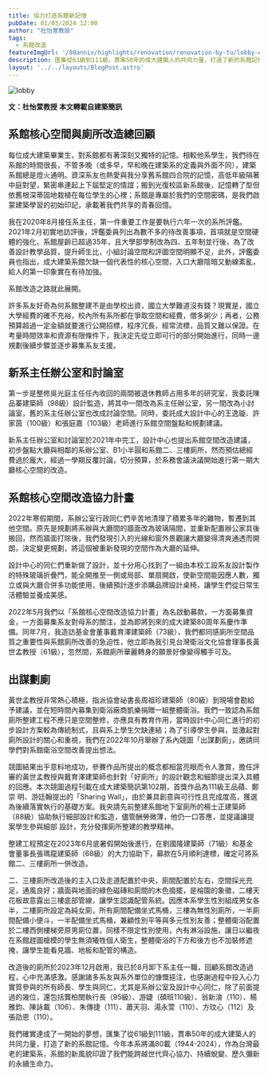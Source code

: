 ```yaml
---
title: 協力打造系館新記憶
pubDate: 01/03/2024 12:00
author: "杜怡萱教授"
tags:
  - 系館改造
featureImgUrl: '/80anniv/highlights/renovation/renovation-by-tu/lobby-exhib.jpg'
description: 匯集從61級到111級，貫串50年的成大建築人的共同力量，打造了新的系館記憶。
layout: '../../layouts/BlogPost.astro'
---
```


![lobby](/80anniv/highlights/renovation/renovation-by-tu/lobby-exhib.jpg)

__文：杜怡萱教授__
__本文轉載自建築簡訊__

## 系館核心空間與廁所改造總回顧

每位成大建築畢業生，對系館都有著深刻又獨特的記憶。相較他系學生，我們待在系館的時間很長，不管多晚（或多早，早和晚在建築系的定義與外面不同），建築系館總是燈火通明。資深系友也熱愛與我分享舊系館四合院的記憶，高低年級隔著中庭對望，緊密串連起上下屆堅定的情誼；搬到光復校區新系館後，記憶轉了型但依舊根深蒂固地栽植在每位學生的心裡；系館是專屬於我們的空間密碼，是我們啟蒙建築學習的初始印記，承載著我們共享的青春回憶。

我在2020年8月接任系主任，第一件重要工作是要執行六年一次的系所評鑑。2021年2月初實地訪評後，評鑑委員列出為數不多的待改善事項，首項就是空間硬體的強化，系館屋齡已超過35年，且大學部學制改為四、五年制並行後，為了改善設計教學品質，提升師生比，小組討論空間和評圖空間明顯不足，此外，評鑑委員也指出，成大建築系館欠缺一個代表性的核心空間，入口大廳陰暗又動線紊亂，給人的第一印象實在有待加強。

系館改造之路就此展開。

許多系友好奇為何系館整建不是由學校出資，國立大學難道沒有錢？現實是，國立大學經費的確不充裕，校內所有系所都在爭取空間和經費，僧多粥少；再者，公務預算超過一定金額就要進行公開招標，程序冗長，經常流標，品質又難以保證。在考量時間效率和資源有限條件下，我決定先從立即可行的部分開始進行，同時一邊規劃後續步驟並逐步募集系友支援。

## 新系主任辦公室和討論室

第一步是整修吳光庭主任任內收回的兩間被退休教師占用多年的研究室，我委託陳品蓁建築師（98級）設計監造，將其中一間改為系主任辦公室，另一間改為小討論室，舊的系主任辦公室也改成討論空間。同時，委託成大設計中心的王逸璇、許家茵（100級）和張庭嘉（103級）老師進行系館空間盤點和規劃建議。

新系主任辦公室和討論室於2021年中完工，設計中心也提出系館空間改造建議，初步盤點大廳與相鄰的系辦公室、B1小半圓和系館二、三樓廁所，然而預估總經費過於龐大，經過一學期反覆討論，切分預算，於系務會議決議開始進行第一期大廳核心空間的改造。

## 系館核心空間改造協力計畫

2022年寒假期間，系辦公室行政同仁們辛苦地清理了積累多年的雜物，暫遷到其他空間。原先是規劃將系辦與大廳間的牆面改為玻璃隔間，並重新配置辦公家具後搬回，然而牆面打除後，我們發現引入的光線和窗外景觀讓大廳變得清爽通透而開朗，決定變更規劃，將這個被重新發現的空間作為大廳的延伸。

設計中心的同仁們重新做了設計，並十分用心找到了一組由本校工設系友設計製作的特殊玻璃折疊門，能全開推至一側或局部、單扇開啟，使新空間能因應人數，獨立或與大廳合併多功能使用，後續預計逐步添購品牌設計桌椅，讓學生們從日常生活體驗並養成美感。

2022年5月我們以「系館核心空間改造協力計畫」為名啟動募款，一方面募集資金，一方面募集系友對母系的關注，並為即將到來的成大建築80周年系慶作準備。同年7月，我造訪基金會董事戴育澤建築師（73級），我們都同感廁所空間品質之重要性與系館廁所改善的急迫性，他立即為我引見台灣衛浴文化協會理事長黃世孟教授（61級），忽然間，系館廁所華麗轉身的願景好像變得觸手可及。

## 出謀劃廁

黃世孟教授非常熱心積極，指派協會祕書長周祖珍建築師（80級）到現場會勘給予建議，並在短時間內募集到衛浴廠商凱樂捐贈一組整體衛浴。我們一致認為系館廁所整建工程不應只是空間整修，亦應具有教育作用，當時設計中心同仁進行的初步設計方案較為傳統制式，且與系上學生欠缺連結；為了引導學生參與，並激起對廁所設計的關心和重視，我們在2022年10月舉辦了系內競圖「出謀劃廁」，邀請同學們對系館衛浴空間改善提出想法。

競圖結果出乎意料地成功，參賽作品所提出的概念都相當亮眼而令人激賞，擔任評審的黃世孟教授與戴育澤建築師也針對「好廁所」的設計觀念和細節提出深入具體的回應。本次競圖過程刊載在成大建築簡訊第102期，首獎作品為111級王品蘋、鄭崇
明、游廷翰提出的「Sharing Wall」，由於兼具創意與可行性且完成度高，獲選為後續落實執行的基礎方案。我央請先前整建系館地下室廁所的楊士正建築師（88級）協助執行細部設計和監造，儘管酬勞微薄，他仍一口答應，並提議讓提案學生參與細部
設計，充分發揮廁所整建的教學精神。

整建工程預定在2023年6月底暑假開始後進行，在劉國隆建築師（71級）和基金會董事長張瑪龍建築師（68級）的大力協助下，募款在5月順利達標，確定可將系館二、三樓廁所一併改造。

二、三樓廁所改造後的主入口及走道配置於中央，廁間配置於左右，空間採光充足，通風良好；牆面與地面的綠色磁磚和廁間的木色搗擺，是榕園的象徵，二樓天花板故意露出三樓底部管線，讓學生認識配管系統。因應本系學生性別組成男女各半，二樓廁所設定為純女廁，所有廁間配備坐式馬桶，三樓為無性別廁所，一半廁間配備小便斗，一半配備坐式馬桶，兼顧性別平等與多元性別友善；整體衛浴配置於二樓西側樓梯旁原男廁位置，同樣不限定性別使用，內有淋浴設施，讓日以繼夜在系館趕圖槍模的學生無須犧牲個人衛生，整體衛浴的下方和後方也不加裝修遮掩，讓學生能看見牆、地板和配管的構造。

改造後的廁所於2023年12月啟用，我已於8月卸下系主任一職，回顧系館改造過程，心中充滿感激。感謝諸多系友與系外單位的慷慨挹注，也感謝過程中投入心力實質參與的所有師長、學生與同仁，尤其是系辦公室及設計中心同仁，除了前面提過的幾位，還包括龔柏閔執行長（95級）、游婕（碩班110級）、翁新淯（110）、楊雅鈞、陳詠載（106）、朱傳捷（111）、蕭天羽、湯永萱（110）、方玟心（112）及張劭恩（110）。

我們確實達成了一開始的夢想，匯集了從61級到111級，貫串50年的成大建築人的共同力量，打造了新的系館記憶。今年本系將滿80載（1944-2024），作為台灣最老的建築系，系館的新風貌印證了我們能跨越世代齊心協力、持續蛻變、歷久彌新的永續生命力。

